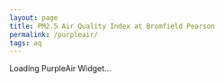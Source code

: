 ```yaml
---
layout: page
title: PM2.5 Air Quality Index at Bromfield Pearson
permalink: /purpleair/
tags: aq
---
```


<div id='PurpleAirWidget_181787_module_AQI_conversion_C0_average_0_layer_standard'>Loading PurpleAir Widget...</div>
<script src='https://www.purpleair.com/pa.widget.js?key=C6RKVFL1HABLW6ZC&module=AQI&conversion=C0&average=0&layer=standard&container=PurpleAirWidget_181787_module_AQI_conversion_C0_average_0_layer_standard'></script>
